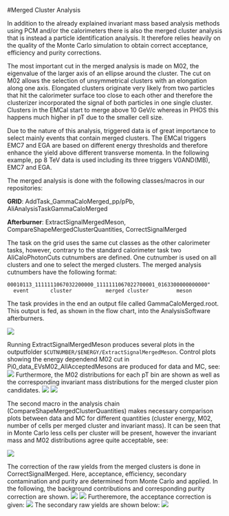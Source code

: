 #Merged Cluster Analysis

In addition to the already explained invariant mass based analysis methods using PCM and/or the calorimeters there is also the merged cluster analysis that is instead a particle identification analysis. It therefore relies heavily on the quality of the Monte Carlo simulation to obtain correct acceptance, efficiency and purity corrections.

The most important cut in the merged analysis is made on M02, the eigenvalue of the larger axis of an ellipse around the cluster. The cut on M02 allows the selection of unsymmetrical clusters with an elongation along one axis. Elongated clusters originate very likely from two particles that hit the calorimeter surface too close to each other and therefore the clusterizer incorporated the signal of both particles in one single cluster. Clusters in the EMCal start to merge above 10 GeV/c whereas in PHOS this happens much higher in pT due to the smaller cell size.

Due to the nature of this analysis, triggered data is of great importance to select mainly events that contain merged clusters. The EMCal triggers EMC7 and EGA are based on different energy thresholds and therefore enhance the yield above different transverse momenta. In the following example, pp 8 TeV data is used including its three triggers V0AND(MB), EMC7 and EGA.

The merged analysis is done with the following classes/macros in our repositories:
  
**GRID**: AddTask_GammaCaloMerged_pp/pPb, AliAnalysisTaskGammaCaloMerged

**Afterburner**: ExtractSignalMergedMeson, CompareShapeMergedClusterQuantities, CorrectSignalMerged

The task on the grid uses the same cut classes as the other calorimeter tasks, however, contrary to the standard calorimeter task two AliCaloPhotonCuts cutnumbers are defined. One cutnumber is used on all clusters and one to select the merged clusters. The merged analysis cutnumbers have the following format:

```
00010113_1111111067032200000_1111111067022700001_0163300000000000"
  event       cluster           merged cluster         meson
```

The task provides in the end an output file called GammaCaloMerged.root. This output is fed, as shown in the flow chart, into the AnalysisSoftware afterburners.

![](/assets/MergedAnalysisOverview.jpg)

Running ExtractSignalMergedMeson produces several plots in the outputfolder `$CUTNUMBER/$ENERGY/ExtractSignalMergedMeson`. Control plots showing the energy dependend M02 cut in Pi0_data_EVsM02_AllAcceptedMesons are produced for data and MC, see:
![](/assets/Pi0_data_EVsM02_AllAcceptedMesons.jpg)
Furthermore, the M02 distributions for each pT bin are shown as well as the corresponding invariant mass distributions for the merged cluster pion candidates.
![](/assets/Pi0_data_MesonM02_00081113_1111111067032200000_1111111067022700001_0163300000000000.jpg)
![](/assets/Pi0_data_MesonInvMass_00081113_1111111067032200000_1111111067022700001_0163300000000000.jpg)

The second macro in the analysis chain (CompareShapeMergedClusterQuantities) makes necessary comparison plots between data and MC for different quantities (cluster energy, M02, number of cells per merged cluster and invariant mass). It can be seen that in Monte Carlo less cells per cluster will be present, however the invariant mass and M02 distributions agree quite acceptable, see:

![](/assets/Pi0_MesonM02Compared_00081113_1111111067032200000_1111111067022700001_0163300000000000.jpg)

The correction of the raw yields from the merged clusters is done in CorrectSignalMerged. Here, acceptance, efficiency, secondary contamination and purity are determined from Monte Carlo and applied.
In the following, the background contributions and corresponding purity correction are shown.
![](/assets/Pi0_MC_BGRatioPtCleaner_00081113_1111111067032200000_1111111067022700001_0163300000000000.jpg)
![](/assets/Pi0_data_TruePurity_00081113_1111111067032200000_1111111067022700001_0163300000000000.jpg)
Furtheremore, the acceptance correction is given:
![](/assets/Pi0_Acceptance_00081113_1111111067032200000_1111111067022700001_0163300000000000.jpg)
The secondary raw yields are shown below:
![](/assets/Pi0_data_RAWYieldSecPt_00081113_1111111067032200000_1111111067022700001_0163300000000000.jpg)
